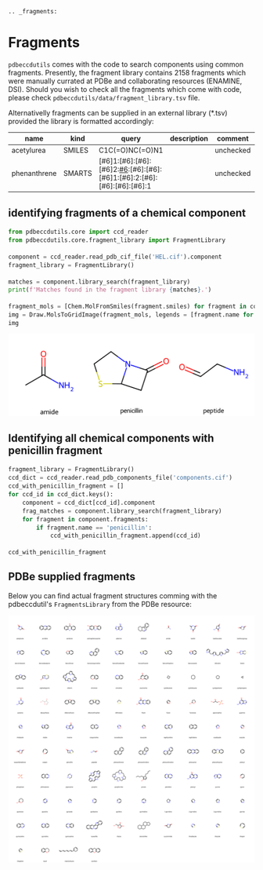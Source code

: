 ```{eval-rst}
.. _fragments:
```

# Fragments

`pdbeccdutils` comes with the code to search components using common fragments. Presently, the fragment library contains 2158 fragments which were manually currated at PDBe and collaborating resources (ENAMINE, DSI). Should you wish to check all the fragments which come with code, please check `pdbeccdutils/data/fragment_library.tsv` file.

Alternativelly fragments can be supplied in an external library (*.tsv) provided the library is formatted accordingly:

|   name	|   kind	|   query	|   description |	comment |   url |	source  |
|-----------|-----------|-----------|---------------|-----------|-------|------------|
|   acetylurea  |   SMILES  |	C1C(=O)NC(=O)N1 |       |   unchecked   |		|PDBe |
| phenanthrene | SMARTS | [#6]1:[#6]:[#6]:[#6]2:[#6](:[#6]:1):[#6]:[#6]:[#6]1:[#6]:2:[#6]:[#6]:[#6]:[#6]:1 | | unchecked | | PDBe |


## identifying fragments of a chemical component

```python
from pdbeccdutils.core import ccd_reader
from pdbeccdutils.core.fragment_library import FragmentLibrary

component = ccd_reader.read_pdb_cif_file('HEL.cif').component
fragment_library = FragmentLibrary()

matches = component.library_search(fragment_library)
print(f'Matches found in the fragment library {matches}.')

fragment_mols = [Chem.MolFromSmiles(fragment.smiles) for fragment in component.fragments]
img = Draw.MolsToGridImage(fragment_mols, legends = [fragment.name for fragment in component.fragments])
img
```
<div align='center'>
    <img src='../_static/fragment_example.svg' />  
</div>

## Identifying all chemical components with penicillin fragment

```python
fragment_library = FragmentLibrary()
ccd_dict = ccd_reader.read_pdb_components_file('components.cif')
ccd_with_penicillin_fragment = []
for ccd_id in ccd_dict.keys():
    component = ccd_dict[ccd_id].component
    frag_matches = component.library_search(fragment_library)
    for fragment in component.fragments:
        if fragment.name == 'penicillin':
            ccd_with_penicillin_fragment.append(ccd_id)

ccd_with_penicillin_fragment
```

## PDBe supplied fragments

Below you can find actual fragment structures comming with the pdbeccdutil's `FragmentsLibrary` from the PDBe resource:

<div align='center'>
    <img src='../_static/pdbe_fragments.svg' />  
</div>
